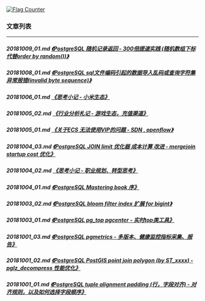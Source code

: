 <a rel="nofollow" href="http://info.flagcounter.com/h9V1"  ><img src="http://s03.flagcounter.com/count/h9V1/bg_FFFFFF/txt_000000/border_CCCCCC/columns_2/maxflags_12/viewers_0/labels_0/pageviews_0/flags_0/"  alt="Flag Counter"  border="0"  ></a>  
  
### 文章列表  
----  
##### 20181009_01.md   [《PostgreSQL 随机记录返回 - 300倍提速实践 (随机数组下标代替order by random())》](20181009_01.md)  
##### 20181008_01.md   [《PostgreSQL sql文件编码引起的数据导入乱码或查询字符集异常报错(invalid byte sequence)》](20181008_01.md)  
##### 20181006_01.md   [《思考小记 - 小米生态》](20181006_01.md)  
##### 20181005_02.md   [《行业分析札记 - 游戏生态，充值渠道》](20181005_02.md)  
##### 20181005_01.md   [《关于ECS 无法使用VIP的问题 - SDN , openflow》](20181005_01.md)  
##### 20181004_03.md   [《PostgreSQL JOIN limit 优化器 成本计算 改进 - mergejoin startup cost 优化》](20181004_03.md)  
##### 20181004_02.md   [《思考小记 - 职业规划、转型思考》](20181004_02.md)  
##### 20181004_01.md   [《PostgreSQL Mastering book 序》](20181004_01.md)  
##### 20181003_02.md   [《PostgreSQL bloom filter index 扩展 for bigint》](20181003_02.md)  
##### 20181003_01.md   [《PostgreSQL pg_top pgcenter - 实时top类工具》](20181003_01.md)  
##### 20181001_03.md   [《PostgreSQL pgmetrics - 多版本、健康监控指标采集、报告》](20181001_03.md)  
##### 20181001_02.md   [《PostgreSQL PostGIS point join polygon (by ST_xxxx) - pglz_decompress 性能优化》](20181001_02.md)  
##### 20181001_01.md   [《PostgreSQL tuple alignment padding (行，字段对齐) - 对齐规则，以及如何选择字段顺序》](20181001_01.md)  
